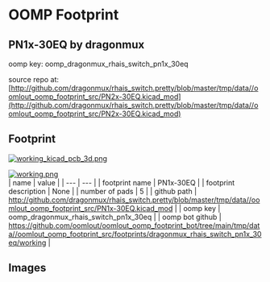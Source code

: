 # OOMP Footprint  
## PN1x-30EQ  by dragonmux  
  
oomp key: oomp_dragonmux_rhais_switch_pn1x_30eq  
  
source repo at: [http://github.com/dragonmux/rhais_switch.pretty/blob/master/tmp/data//oomlout_oomp_footprint_src/PN2x-30EQ.kicad_mod](http://github.com/dragonmux/rhais_switch.pretty/blob/master/tmp/data//oomlout_oomp_footprint_src/PN2x-30EQ.kicad_mod)  
## Footprint  
  
[![working_kicad_pcb_3d.png](working_kicad_pcb_3d_600.png)](working_kicad_pcb_3d.png)  
  
[![working.png](working_600.png)](working.png)  
| name | value | 
| --- | --- | 
| footprint name | PN1x-30EQ | 
| footprint description | None | 
| number of pads | 5 | 
| github path | http://github.com/dragonmux/rhais_switch.pretty/blob/master/tmp/data//oomlout_oomp_footprint_src/PN1x-30EQ.kicad_mod | 
| oomp key | oomp_dragonmux_rhais_switch_pn1x_30eq | 
| oomp bot github | https://github.com/oomlout/oomlout_oomp_footprint_bot/tree/main/tmp/data//oomlout_oomp_footprint_src/footprints/dragonmux_rhais_switch_pn1x_30eq/working | 
## Images  
